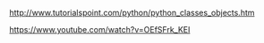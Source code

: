 http://www.tutorialspoint.com/python/python_classes_objects.htm


https://www.youtube.com/watch?v=OEfSFrk_KEI
